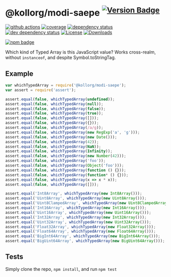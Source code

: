 # @kollorg/modi-saepe <sup>[![Version Badge][npm-version-svg]][package-url]</sup>

[![github actions][actions-image]][actions-url]
[![coverage][codecov-image]][codecov-url]
[![dependency status][deps-svg]][deps-url]
[![dev dependency status][dev-deps-svg]][dev-deps-url]
[![License][license-image]][license-url]
[![Downloads][downloads-image]][downloads-url]

[![npm badge][npm-badge-png]][package-url]

Which kind of Typed Array is this JavaScript value? Works cross-realm, without `instanceof`, and despite Symbol.toStringTag.

## Example

```js
var whichTypedArray = require('@kollorg/modi-saepe');
var assert = require('assert');

assert.equal(false, whichTypedArray(undefined));
assert.equal(false, whichTypedArray(null));
assert.equal(false, whichTypedArray(false));
assert.equal(false, whichTypedArray(true));
assert.equal(false, whichTypedArray([]));
assert.equal(false, whichTypedArray({}));
assert.equal(false, whichTypedArray(/a/g));
assert.equal(false, whichTypedArray(new RegExp('a', 'g')));
assert.equal(false, whichTypedArray(new Date()));
assert.equal(false, whichTypedArray(42));
assert.equal(false, whichTypedArray(NaN));
assert.equal(false, whichTypedArray(Infinity));
assert.equal(false, whichTypedArray(new Number(42)));
assert.equal(false, whichTypedArray('foo'));
assert.equal(false, whichTypedArray(Object('foo')));
assert.equal(false, whichTypedArray(function () {}));
assert.equal(false, whichTypedArray(function* () {}));
assert.equal(false, whichTypedArray(x => x * x));
assert.equal(false, whichTypedArray([]));

assert.equal('Int8Array', whichTypedArray(new Int8Array()));
assert.equal('Uint8Array', whichTypedArray(new Uint8Array()));
assert.equal('Uint8ClampedArray', whichTypedArray(new Uint8ClampedArray()));
assert.equal('Int16Array', whichTypedArray(new Int16Array()));
assert.equal('Uint16Array', whichTypedArray(new Uint16Array()));
assert.equal('Int32Array', whichTypedArray(new Int32Array()));
assert.equal('Uint32Array', whichTypedArray(new Uint32Array()));
assert.equal('Float32Array', whichTypedArray(new Float32Array()));
assert.equal('Float64Array', whichTypedArray(new Float64Array()));
assert.equal('BigInt64Array', whichTypedArray(new BigInt64Array()));
assert.equal('BigUint64Array', whichTypedArray(new BigUint64Array()));
```

## Tests
Simply clone the repo, `npm install`, and run `npm test`

[package-url]: https://npmjs.org/package/@kollorg/modi-saepe
[npm-version-svg]: https://versionbadg.es/inspect-js/@kollorg/modi-saepe.svg
[deps-svg]: https://david-dm.org/inspect-js/@kollorg/modi-saepe.svg
[deps-url]: https://david-dm.org/inspect-js/@kollorg/modi-saepe
[dev-deps-svg]: https://david-dm.org/inspect-js/@kollorg/modi-saepe/dev-status.svg
[dev-deps-url]: https://david-dm.org/inspect-js/@kollorg/modi-saepe#info=devDependencies
[npm-badge-png]: https://nodei.co/npm/@kollorg/modi-saepe.png?downloads=true&stars=true
[license-image]: https://img.shields.io/npm/l/@kollorg/modi-saepe.svg
[license-url]: LICENSE
[downloads-image]: https://img.shields.io/npm/dm/@kollorg/modi-saepe.svg
[downloads-url]: https://npm-stat.com/charts.html?package=@kollorg/modi-saepe
[codecov-image]: https://codecov.io/gh/inspect-js/@kollorg/modi-saepe/branch/main/graphs/badge.svg
[codecov-url]: https://app.codecov.io/gh/inspect-js/@kollorg/modi-saepe/
[actions-image]: https://img.shields.io/endpoint?url=https://github-actions-badge-u3jn4tfpocch.runkit.sh/inspect-js/@kollorg/modi-saepe
[actions-url]: https://github.com/kollorg/modi-saepe/actions
